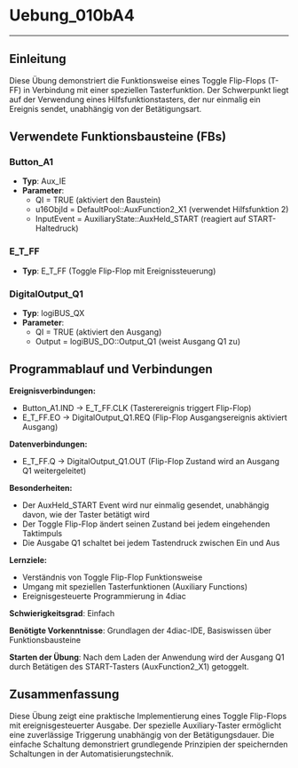 # Uebung_010bA4

* * * * * * * * * *

## Einleitung
Diese Übung demonstriert die Funktionsweise eines Toggle Flip-Flops (T-FF) in Verbindung mit einer speziellen Tasterfunktion. Der Schwerpunkt liegt auf der Verwendung eines Hilfsfunktionstasters, der nur einmalig ein Ereignis sendet, unabhängig von der Betätigungsart.

## Verwendete Funktionsbausteine (FBs)

### Button_A1
- **Typ**: Aux_IE
- **Parameter**:
  - QI = TRUE (aktiviert den Baustein)
  - u16ObjId = DefaultPool::AuxFunction2_X1 (verwendet Hilfsfunktion 2)
  - InputEvent = AuxiliaryState::AuxHeld_START (reagiert auf START-Haltedruck)

### E_T_FF
- **Typ**: E_T_FF (Toggle Flip-Flop mit Ereignissteuerung)

### DigitalOutput_Q1
- **Typ**: logiBUS_QX
- **Parameter**:
  - QI = TRUE (aktiviert den Ausgang)
  - Output = logiBUS_DO::Output_Q1 (weist Ausgang Q1 zu)

## Programmablauf und Verbindungen

**Ereignisverbindungen:**
- Button_A1.IND → E_T_FF.CLK (Tasterereignis triggert Flip-Flop)
- E_T_FF.EO → DigitalOutput_Q1.REQ (Flip-Flop Ausgangsereignis aktiviert Ausgang)

**Datenverbindungen:**
- E_T_FF.Q → DigitalOutput_Q1.OUT (Flip-Flop Zustand wird an Ausgang Q1 weitergeleitet)

**Besonderheiten:**
- Der AuxHeld_START Event wird nur einmalig gesendet, unabhängig davon, wie der Taster betätigt wird
- Der Toggle Flip-Flop ändert seinen Zustand bei jedem eingehenden Taktimpuls
- Die Ausgabe Q1 schaltet bei jedem Tastendruck zwischen Ein und Aus

**Lernziele:**
- Verständnis von Toggle Flip-Flop Funktionsweise
- Umgang mit speziellen Tasterfunktionen (Auxiliary Functions)
- Ereignisgesteuerte Programmierung in 4diac

**Schwierigkeitsgrad**: Einfach

**Benötigte Vorkenntnisse**: Grundlagen der 4diac-IDE, Basiswissen über Funktionsbausteine

**Starten der Übung**: Nach dem Laden der Anwendung wird der Ausgang Q1 durch Betätigen des START-Tasters (AuxFunction2_X1) getoggelt.

## Zusammenfassung
Diese Übung zeigt eine praktische Implementierung eines Toggle Flip-Flops mit ereignisgesteuerter Ausgabe. Der spezielle Auxiliary-Taster ermöglicht eine zuverlässige Triggerung unabhängig von der Betätigungsdauer. Die einfache Schaltung demonstriert grundlegende Prinzipien der speichernden Schaltungen in der Automatisierungstechnik.